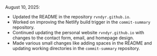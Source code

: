 August 10, 2025:
- Updated the README in the repository `rvndyr.github.io`.
- Worked on improving the Netlify build trigger in the `commit-summary` repository.
- Continued updating the personal website `rvndyr.github.io` with changes to the contact form, email, and homepage design.
- Made various small changes like adding spaces in the README and updating working directories in the `commit-summary` repository.
